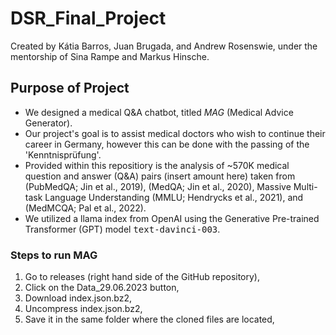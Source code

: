 # DSR_Final_Project
Created by Kátia Barros, Juan Brugada, and Andrew Rosenswie, under the mentorship of Sina Rampe and Markus Hinsche.


## Purpose of Project
* We designed a medical Q&A chatbot, titled *MAG* (Medical Advice Generator).
* Our project's goal is to assist medical doctors who wish to continue their career in Germany, however this can be done with the passing of the 'Kenntnisprüfung'.
* Provided within this repositiory is the analysis of ~570K medical question and answer (Q&A) pairs (insert amount here) taken from (PubMedQA; Jin et al., 2019), (MedQA; Jin et al., 2020), Massive Multi-task Language Understanding (MMLU; Hendrycks et al., 2021), and (MedMCQA; Pal et al., 2022).
* We utilized a llama index from OpenAI using the Generative Pre-trained Transformer (GPT) model <tt>text-davinci-003</tt>.

### Steps to run MAG
1. Go to releases (right hand side of the GitHub repository),
2. Click on the Data_29.06.2023 button,
3. Download index.json.bz2,
4. Uncompress index.json.bz2,
5. Save it in the same folder where the cloned files are located,
